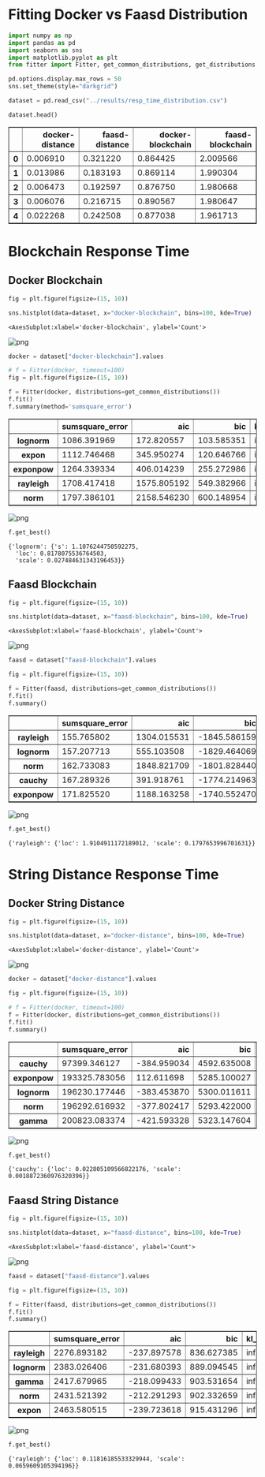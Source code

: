 # Fitting Docker vs Faasd  Distribution


```python
import numpy as np
import pandas as pd
import seaborn as sns
import matplotlib.pyplot as plt
from fitter import Fitter, get_common_distributions, get_distributions

pd.options.display.max_rows = 50
sns.set_theme(style="darkgrid")
```


```python
dataset = pd.read_csv("../results/resp_time_distribution.csv")
```


```python
dataset.head()
```




<div>

<table border="1" class="dataframe">
  <thead>
    <tr style="text-align: right;">
      <th></th>
      <th>docker-distance</th>
      <th>faasd-distance</th>
      <th>docker-blockchain</th>
      <th>faasd-blockchain</th>
    </tr>
  </thead>
  <tbody>
    <tr>
      <th>0</th>
      <td>0.006910</td>
      <td>0.321220</td>
      <td>0.864425</td>
      <td>2.009566</td>
    </tr>
    <tr>
      <th>1</th>
      <td>0.013986</td>
      <td>0.183193</td>
      <td>0.869114</td>
      <td>1.990304</td>
    </tr>
    <tr>
      <th>2</th>
      <td>0.006473</td>
      <td>0.192597</td>
      <td>0.876750</td>
      <td>1.980668</td>
    </tr>
    <tr>
      <th>3</th>
      <td>0.006076</td>
      <td>0.216715</td>
      <td>0.890567</td>
      <td>1.980647</td>
    </tr>
    <tr>
      <th>4</th>
      <td>0.022268</td>
      <td>0.242508</td>
      <td>0.877038</td>
      <td>1.961713</td>
    </tr>
  </tbody>
</table>
</div>



# Blockchain Response Time

## Docker Blockchain


```python
fig = plt.figure(figsize=(15, 10))

sns.histplot(data=dataset, x="docker-blockchain", bins=100, kde=True)
```




    <AxesSubplot:xlabel='docker-blockchain', ylabel='Count'>




    
![png](output_6_1.png)
    



```python
docker = dataset["docker-blockchain"].values
```


```python
# f = Fitter(docker, timeout=100)
fig = plt.figure(figsize=(15, 10))

f = Fitter(docker, distributions=get_common_distributions())
f.fit()
f.summary(method='sumsquare_error')
```




<div>
<table border="1" class="dataframe">
  <thead>
    <tr style="text-align: right;">
      <th></th>
      <th>sumsquare_error</th>
      <th>aic</th>
      <th>bic</th>
      <th>kl_div</th>
    </tr>
  </thead>
  <tbody>
    <tr>
      <th>lognorm</th>
      <td>1086.391969</td>
      <td>172.820557</td>
      <td>103.585351</td>
      <td>inf</td>
    </tr>
    <tr>
      <th>expon</th>
      <td>1112.746468</td>
      <td>345.950274</td>
      <td>120.646766</td>
      <td>inf</td>
    </tr>
    <tr>
      <th>exponpow</th>
      <td>1264.339334</td>
      <td>406.014239</td>
      <td>255.272986</td>
      <td>inf</td>
    </tr>
    <tr>
      <th>rayleigh</th>
      <td>1708.417418</td>
      <td>1575.805192</td>
      <td>549.382966</td>
      <td>inf</td>
    </tr>
    <tr>
      <th>norm</th>
      <td>1797.386101</td>
      <td>2158.546230</td>
      <td>600.148954</td>
      <td>inf</td>
    </tr>
  </tbody>
</table>
</div>




    
![png](output_8_1.png)
    



```python
f.get_best()
```




    {'lognorm': {'s': 1.1076244750592275,
      'loc': 0.8178075536764503,
      'scale': 0.027484631343196453}}



## Faasd Blockchain


```python
fig = plt.figure(figsize=(15, 10))

sns.histplot(data=dataset, x="faasd-blockchain", bins=100, kde=True)
```




    <AxesSubplot:xlabel='faasd-blockchain', ylabel='Count'>




    
![png](output_11_1.png)
    



```python
faasd = dataset["faasd-blockchain"].values
```


```python
fig = plt.figure(figsize=(15, 10))

f = Fitter(faasd, distributions=get_common_distributions())
f.fit()
f.summary()
```




<div>
<table border="1" class="dataframe">
  <thead>
    <tr style="text-align: right;">
      <th></th>
      <th>sumsquare_error</th>
      <th>aic</th>
      <th>bic</th>
      <th>kl_div</th>
    </tr>
  </thead>
  <tbody>
    <tr>
      <th>rayleigh</th>
      <td>155.765802</td>
      <td>1304.015531</td>
      <td>-1845.586159</td>
      <td>inf</td>
    </tr>
    <tr>
      <th>lognorm</th>
      <td>157.207713</td>
      <td>555.103508</td>
      <td>-1829.464069</td>
      <td>inf</td>
    </tr>
    <tr>
      <th>norm</th>
      <td>162.733083</td>
      <td>1848.821709</td>
      <td>-1801.828440</td>
      <td>inf</td>
    </tr>
    <tr>
      <th>cauchy</th>
      <td>167.289326</td>
      <td>391.918761</td>
      <td>-1774.214963</td>
      <td>inf</td>
    </tr>
    <tr>
      <th>exponpow</th>
      <td>171.825520</td>
      <td>1188.163258</td>
      <td>-1740.552470</td>
      <td>inf</td>
    </tr>
  </tbody>
</table>
</div>




    
![png](output_13_1.png)
    



```python
f.get_best()
```




    {'rayleigh': {'loc': 1.9104911172189012, 'scale': 0.1797653996701631}}



# String Distance Response Time

## Docker String Distance


```python
fig = plt.figure(figsize=(15, 10))

sns.histplot(data=dataset, x="docker-distance", bins=100, kde=True)
```




    <AxesSubplot:xlabel='docker-distance', ylabel='Count'>




    
![png](output_17_1.png)
    



```python
docker = dataset["docker-distance"].values
```


```python
fig = plt.figure(figsize=(15, 10))

# f = Fitter(docker, timeout=100)
f = Fitter(docker, distributions=get_common_distributions())
f.fit()
f.summary()
```




<div>
<table border="1" class="dataframe">
  <thead>
    <tr style="text-align: right;">
      <th></th>
      <th>sumsquare_error</th>
      <th>aic</th>
      <th>bic</th>
      <th>kl_div</th>
    </tr>
  </thead>
  <tbody>
    <tr>
      <th>cauchy</th>
      <td>97399.346127</td>
      <td>-384.959034</td>
      <td>4592.635008</td>
      <td>inf</td>
    </tr>
    <tr>
      <th>exponpow</th>
      <td>193325.783056</td>
      <td>112.611698</td>
      <td>5285.100027</td>
      <td>inf</td>
    </tr>
    <tr>
      <th>lognorm</th>
      <td>196230.177446</td>
      <td>-383.453870</td>
      <td>5300.011611</td>
      <td>inf</td>
    </tr>
    <tr>
      <th>norm</th>
      <td>196292.616932</td>
      <td>-377.802417</td>
      <td>5293.422000</td>
      <td>inf</td>
    </tr>
    <tr>
      <th>gamma</th>
      <td>200823.083374</td>
      <td>-421.593328</td>
      <td>5323.147604</td>
      <td>inf</td>
    </tr>
  </tbody>
</table>
</div>




    
![png](output_19_1.png)
    



```python
f.get_best()
```




    {'cauchy': {'loc': 0.022805109566822176, 'scale': 0.0018872360976320396}}



## Faasd String Distance


```python
fig = plt.figure(figsize=(15, 10))

sns.histplot(data=dataset, x="faasd-distance", bins=100, kde=True)
```




    <AxesSubplot:xlabel='faasd-distance', ylabel='Count'>




    
![png](output_22_1.png)
    



```python
faasd = dataset["faasd-distance"].values
```


```python
fig = plt.figure(figsize=(15, 10))

f = Fitter(faasd, distributions=get_common_distributions())
f.fit()
f.summary()
```




<div>
<table border="1" class="dataframe">
  <thead>
    <tr style="text-align: right;">
      <th></th>
      <th>sumsquare_error</th>
      <th>aic</th>
      <th>bic</th>
      <th>kl_div</th>
    </tr>
  </thead>
  <tbody>
    <tr>
      <th>rayleigh</th>
      <td>2276.893182</td>
      <td>-237.897578</td>
      <td>836.627385</td>
      <td>inf</td>
    </tr>
    <tr>
      <th>lognorm</th>
      <td>2383.026406</td>
      <td>-231.680393</td>
      <td>889.094545</td>
      <td>inf</td>
    </tr>
    <tr>
      <th>gamma</th>
      <td>2417.679965</td>
      <td>-218.099433</td>
      <td>903.531654</td>
      <td>inf</td>
    </tr>
    <tr>
      <th>norm</th>
      <td>2431.521392</td>
      <td>-212.291293</td>
      <td>902.332659</td>
      <td>inf</td>
    </tr>
    <tr>
      <th>expon</th>
      <td>2463.580515</td>
      <td>-239.723618</td>
      <td>915.431296</td>
      <td>inf</td>
    </tr>
  </tbody>
</table>
</div>




    
![png](output_24_1.png)
    



```python
f.get_best()
```




    {'rayleigh': {'loc': 0.11816185533329944, 'scale': 0.0659609105394196}}


